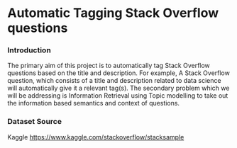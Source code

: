 # Automatic Tagging Stack Overflow questions
### Introduction
The primary aim of this project is to automatically tag Stack Overflow questions based on
the title and description. For example, A Stack Overflow question, which consists of a title and description
related to data science will automatically give it a relevant tag(s). The secondary problem which we will be
addressing is Information Retrieval using Topic modelling to take out the information based semantics
and context of questions.

### Dataset Source
Kaggle https://www.kaggle.com/stackoverflow/stacksample
